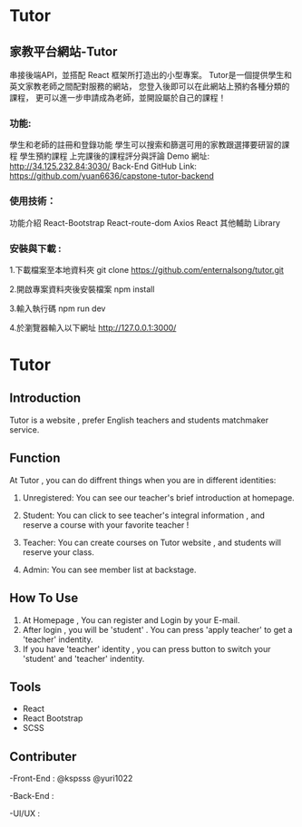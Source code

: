 # Tutor

## 家教平台網站-Tutor
串接後端API，並搭配 React 框架所打造出的小型專案。
Tutor是一個提供學生和英文家教老師之間配對服務的網站，
您登入後即可以在此網站上預約各種分類的課程，
更可以進一步申請成為老師，並開設屬於自己的課程！


### 功能:
學生和老師的註冊和登錄功能
學生可以搜索和篩選可用的家教跟選擇要研習的課程
學生預約課程
上完課後的課程評分與評論
Demo 網址: http://34.125.232.84:3030/
Back-End GitHub Link: https://github.com/yuan6636/capstone-tutor-backend


### 使用技術：
功能介紹
React-Bootstrap
React-route-dom
Axios
React
其他輔助 Library

### 安裝與下載 :

1.下載檔案至本地資料夾
git clone https://github.com/enternalsong/tutor.git

2.開啟專案資料夾後安裝檔案
npm install

3.輸入執行碼
npm run dev

4.於瀏覽器輸入以下網址
http://127.0.0.1:3000/



# Tutor

## Introduction
Tutor is a website ,  prefer English teachers and students matchmaker service.

## Function

At Tutor , you can do diffrent things when you are in different identities:
1. Unregistered:
You can see our teacher's brief introduction at homepage.

3. Student:
You can click to see teacher's integral information , and reserve a course with your favorite teacher ! 

4. Teacher:
You can create courses on Tutor website , and students will reserve your class. 
   
6. Admin:
You can see member list at backstage.


## How To Use

1. At Homepage , You can register and Login by your E-mail.
2. After login , you will be 'student' . You can press 'apply teacher' to get a 'teacher' indentity. 
3. If you have 'teacher' identity , you can press button to switch your 'student' and 'teacher' indentity.

## Tools

- React
- React Bootstrap
- SCSS


## Contributer

-Front-End : @kspsss @yuri1022

-Back-End :

-UI/UX :
